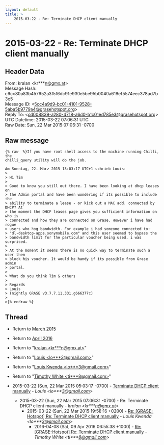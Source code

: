 ```yaml
---
layout: default
title: >
    2015-03-22 - Re: Terminate DHCP client manually
---
```


# 2015-03-22 - Re: Terminate DHCP client manually

## Header Data

From: kralan \<kr***n@gmx.at\><br>
Message Hash: c6cc80a83b457652a3f5f6dc91e930e5be95b0040a618ef5574eec378ad7b3c5<br>
Message ID: \<5cc4a9d9-bc01-4101-9528-5aba5b9779a4@grasehotspot.org\><br>
Reply To: \<cd008839-a280-4718-a6d0-b1c01ed785e3@grasehotspot.org\><br>
UTC Datetime: 2015-03-22 07:06:31 UTC<br>
Raw Date: Sun, 22 Mar 2015 07:06:31 -0700<br>

## Raw message

```
{% raw  %}If you have root shell access to the machine running Chilli, the 
chilli_query utility will do the job.

Am Sonntag, 22. März 2015 13:03:17 UTC+1 schrieb Louis:
>
> Hi Tim 
>
> Good to know you still out there. I have been looking at dhcp leases on 
> the Admin portal and have been wondering if its possible to include the 
> ability to terminate a lease - or kick out a MAC add. connected by DHCP? At 
> the moment the DHCP leases page gives you sufficient information on who is 
> connected and how they are connected on Grase. However i have had rogue 
> users who hog bandwidth. For example i had someone connected to:
> "dl-desktop-apps.sonymobile.com" and this user seemed to bypass the 
> bandwidth limit for the particular voucher being used. i was surprised.
>
> At the moment it seems there is no quick way to terminate such a user then 
> block his voucher. It would be handy if its possible from Grase admin 
> portal.
>
> What do you think Tim & others
>
> Regards
> Louis
> (nightly GRASE v3.7.7.11.331.g666377c)
>
>{% endraw %}
```

## Thread

+ Return to [March 2015](/archive/2015/03)
+ Return to [April 2016](/archive/2016/04)

+ Return to "[kralan <kr***n<span>@</span>gmx.at>](/authors/kr___n_at_gmx_at)"
+ Return to "[Louis <lo***3<span>@</span>gmail.com>](/authors/lo___3_at_gmail_com)"
+ Return to "[Louis Kwenda <lo***3<span>@</span>gmail.com>](/authors/lo___3_at_gmail_com)"
+ Return to "[Timothy White <ti***8<span>@</span>gmail.com>](/authors/ti___8_at_gmail_com)"

+ 2015-03-22 (Sun, 22 Mar 2015 05:03:17 -0700) - [Terminate DHCP client manually](/archive/2015/03/2caa44287552dd588ae043d2874d919492c7d90688f61f980c02a1b6bbf9843c) - _Louis \<lo***3@gmail.com\>_
  + 2015-03-22 (Sun, 22 Mar 2015 07:06:31 -0700) - Re: Terminate DHCP client manually - _kralan \<kr***n@gmx.at\>_
    + 2015-03-22 (Sun, 22 Mar 2015 19:58:16 +0200) - [Re: [GRASE-Hotspot] Re: Terminate DHCP client manually](/archive/2015/03/9a4fdeeef20fc03b62df18c93ffbd497cfb5e0969e4f74811996ce4c32a23fd5) - _Louis Kwenda \<lo***3@gmail.com\>_
      + 2016-04-08 (Sat, 09 Apr 2016 06:55:38 +1000) - [Re: [GRASE-Hotspot] Re: Terminate DHCP client manually](/archive/2016/04/a534261e825884322d0dc3e23e56a362d076109932169a9a9b0f707531f31d0e) - _Timothy White \<ti***8@gmail.com\>_

